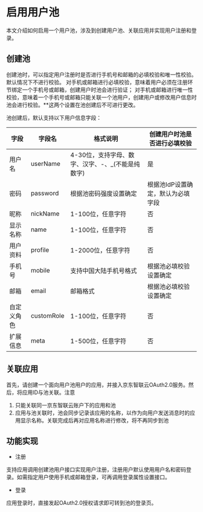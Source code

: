 # 启用用户池

本文介绍如何启用一个用户池，涉及到创建用户池、关联应用并实现用户注册和登录。

## 创建池

创建池时，可以指定用户注册时是否进行手机号和邮箱的必填校验和唯一性校验。默认情况下不进行校验。
对手机或邮箱进行必填校验，意味着用户必须在注册环节绑定一个手机号或邮箱，创建用户时池会进行验证；
对手机或邮箱进行唯一性校验，意味着一个手机号或邮箱只能关联一个池用户，创建用户或修改用户信息时池会进行校验。**这两个设置在池创建后不可进行更改。

池创建后，默认支持以下用户信息字段：

| 字段 | 字段名 | 格式说明 | 创建用户时池是否进行必填校验 |
| ---- | ----- | --------- | -------------- |
| 用户名 | userName | 4-30位，支持字母、数字、汉字、-、_(不能是纯数字) | 是 |
| 密码 | password | 根据池密码强度设置确定 | 根据池IdP设置确定，默认为必填字段 |
| 昵称 | nickName | 1-100位，任意字符 | 否 |
| 显示名称 | name | 1-100位，任意字符 | 否 |
| 用户资料 | profile | 1-2000位，任意字符 | 否 |
| 手机号 | mobile | 支持中国大陆手机号格式 | 根据池必填校验设置确定 |
| 邮箱 | email | 邮箱格式 |  根据池必填校验设置确定 |
| 自定义角色 | customRole | 1-100位，任意字符 | 否 |
| 扩展信息 | meta | 1-500位，任意字符| 否 |

## 关联应用

首先，请创建一个面向用户池用户的应用，并接入京东智联云OAuth2.0服务。然后，将应用ID与池关联。注意
1. 只能关联同一京东智联云账户下的应用和池
2. 应用与池关联时，池会同步记录该应用的名称，以作为向用户发送消息时的应用显示名称。关联完成后再对应用名称进行修改，将不再同步到池

## 功能实现

* 注册

支持应用调用创建池用户接口实现用户注册，注册用户默认使用用户名和密码登录。如需指定用户使用手机或邮箱登录，可再调用登录属性设置接口。

* 登录

应用登录时，直接发起OAuth2.0授权请求即可转到池的登录页。
